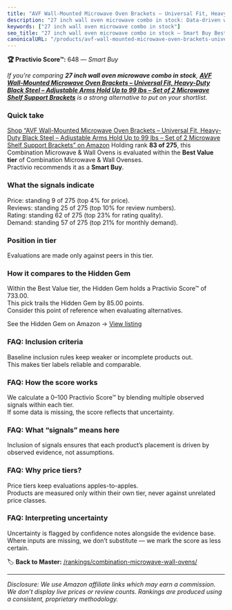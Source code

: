 ```yaml
---
title: "AVF Wall-Mounted Microwave Oven Brackets – Universal Fit, Heavy-Duty Black Steel – Adjustable Arms Hold Up to 99 lbs – Set of 2 Microwave Shelf Support Brackets"
description: "27 inch wall oven microwave combo in stock: Data-driven within Best Value ranking using the Practivio Score™. Positioned by quality, value, demand, findability…"
keywords: ["27 inch wall oven microwave combo in stock"]
seo_title: "27 inch wall oven microwave combo in stock — Smart Buy Best Value (2025)"
canonicalURL: "/products/avf-wall-mounted-microwave-oven-brackets-universal-fit-heavy-duty-black-steel-adjustable-arms-hold-up-to-99-lbs-set-of-2-microwave-shelf-support-brackets-B00PBWVHKO/"
---
```


**🏆 Practivio Score™:** 648 — _Smart Buy_


*If you're comparing **27 inch wall oven microwave combo in stock**, **[AVF Wall-Mounted Microwave Oven Brackets – Universal Fit, Heavy-Duty Black Steel – Adjustable Arms Hold Up to 99 lbs – Set of 2 Microwave Shelf Support Brackets](https://www.amazon.com/dp/B00PBWVHKO?tag=practivio-20)** is a strong alternative to put on your shortlist.*
### Quick take
[Shop “AVF Wall-Mounted Microwave Oven Brackets – Universal Fit, Heavy-Duty Black Steel – Adjustable Arms Hold Up to 99 lbs – Set of 2 Microwave Shelf Support Brackets” on Amazon](https://www.amazon.com/dp/B00PBWVHKO?tag=practivio-20)
Holding rank **83 of 275**, this Combination Microwave & Wall Ovens is evaluated within the **Best Value tier** of Combination Microwave & Wall Ovenses.  
Practivio recommends it as a **Smart Buy**.

### What the signals indicate
Price: standing 9 of 275 (top 4% for price).  
Reviews: standing 25 of 275 (top 10% for review numbers).  
Rating: standing 62 of 275 (top 23% for rating quality).  
Demand: standing 57 of 275 (top 21% for monthly demand).

### Position in tier
Evaluations are made only against peers in this tier.

### How it compares to the Hidden Gem
Within the Best Value tier, the Hidden Gem holds a Practivio Score™ of 733.00.  
This pick trails the Hidden Gem by 85.00 points.  
Consider this point of reference when evaluating alternatives.  

See the Hidden Gem on Amazon → [View listing](https://www.amazon.com/dp/B0DY11H2PJ?tag=practivio-20)

### FAQ: Inclusion criteria
Baseline inclusion rules keep weaker or incomplete products out.  
This makes tier labels reliable and comparable.

### FAQ: How the score works
We calculate a 0–100 Practivio Score™ by blending multiple observed signals within each tier.  
If some data is missing, the score reflects that uncertainty.

### FAQ: What “signals” means here
Inclusion of signals ensures that each product’s placement is driven by observed evidence, not assumptions.

### FAQ: Why price tiers?
Price tiers keep evaluations apples-to-apples.  
Products are measured only within their own tier, never against unrelated price classes.

### FAQ: Interpreting uncertainty
Uncertainty is flagged by confidence notes alongside the evidence base.  
Where inputs are missing, we don’t substitute — we mark the score as less certain.


🏷️ **Back to Master:** [/rankings/combination-microwave-wall-ovens/](/rankings/combination-microwave-wall-ovens/)

---
_Disclosure: We use Amazon affiliate links which may earn a commission. We don’t display live prices or review counts. Rankings are produced using a consistent, proprietary methodology._
